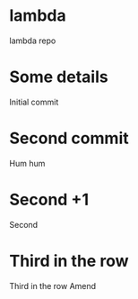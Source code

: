 # lambda
lambda repo

# Some details
Initial commit

# Second commit
Hum hum

# Second +1
Second

# Third in the row
Third in the row
Amend
